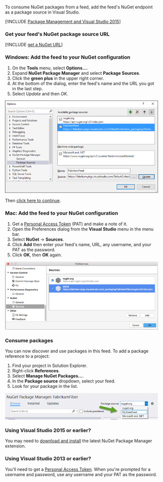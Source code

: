 To consume NuGet packages from a feed, add the feed's NuGet endpoint as a package source in Visual Studio.

[!INCLUDE [Package Management and Visual Studio 2015](../_shared/vs2015.md)]

<a name="get-nuget-pkg-url"></a>

### Get your feed's NuGet package source URL 

[!INCLUDE [get a NuGet URL](../_shared/nuget-consume-endpoint.md)]

### Windows: Add the feed to your NuGet configuration

1. On the **Tools** menu, select **Options...**.
1. Expand **NuGet Package Manager** and select **Package Sources**.
1. Click the **green plus** in the upper right corner.
1. At the bottom of the dialog, enter the feed's name and the URL you got in the last step.
1. Select *Update* and then *OK*.

![Add new NuGet source](_img/vs-addsource.png)

Then [click here to continue](#consume-packages).

<a name="mac-os"></a>
### Mac: Add the feed to your NuGet configuration

1. Get a [Personal Access Token](../../accounts/use-personal-access-tokens-to-authenticate.md) (PAT) and make a note of it.
1. Open the Preferences dialog from the **Visual Studio** menu in the menu bar.
1. Select **NuGet** -> **Sources**.
1. Click **Add** then enter your feed's name, URL, any username, and your PAT as the password.
1. Click **OK**, then **OK** again.

![Visual Studio for Mac preferences window with VSTS feed added](_img/vs-mac-settings.png)

<a name="consume-packages"></a>
### Consume packages

You can now discover and use packages in this feed. To add a package reference to a project:

1. Find your project in Solution Explorer.
1. Right-click **References**.
1. Select **Manage NuGet Packages...**.
1. In the **Package source** dropdown, select your feed.
1. Look for your package in the list.

![Select feed source](_img/select-pkg-src.png)

### Using Visual Studio 2015 or earlier?
You may need to [download and install](https://dist.nuget.org/) the latest NuGet Package Manager extension.

### Using Visual Studio 2013 or earlier?
You'll need to get a [Personal Access Token](../../accounts/use-personal-access-tokens-to-authenticate.md). When you're prompted for a username and password, use any username and your PAT as the password.